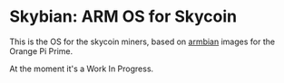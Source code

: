 # Skybian: ARM OS for Skycoin

This is the OS for the skycoin miners, based on [armbian](https://www.armbian.com/) images for the Orange Pi Prime.

At the moment it's a Work In Progress.
